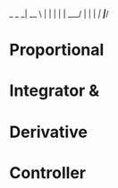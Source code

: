   _ \_ _| __ \ 
 |   | |  |   | 
 ___/  |  |   | 
_|   ___|____/ 

# **P**roportional 
# **I**ntegrator &
# **D**erivative 

# Controller
